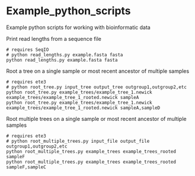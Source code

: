 # Example_python_scripts
Example python scripts for working with bioinformatic data

Print read lengths from a sequence file
```
# requires SeqIO
# python read_lengths.py example.fasta fasta
python read_lengths.py example.fasta fasta
```

Root a tree on a single sample or most recent ancestor of multiple samples
```
# requires ete3
# python root_tree.py input_tree output_tree outgroup1,outgroup2,etc
python root_tree.py example_trees/example_tree_1.newick example_trees/example_tree_1_rooted.newick sampleA
python root_tree.py example_trees/example_tree_1.newick example_trees/example_tree_1_rooted.newick sampleA,sampleD
```


Root multiple trees on a single sample or most recent ancestor of multiple samples
```
# requires ete3
# python root_multiple_trees.py input_file output_file outgroup1,outgroup2,etc
python root_multiple_trees.py example_trees example_trees_rooted sampleF
python root_multiple_trees.py example_trees example_trees_rooted sampleF,sampleC
```
